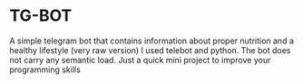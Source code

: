 # TG-BOT
A simple telegram bot that contains information about proper nutrition and a healthy lifestyle (very raw version)
I used telebot and python. The bot does not carry any semantic load. Just a quick mini project to improve your programming skills
